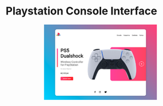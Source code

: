 # Playstation Console Interface

<div align="center">
    <img src="./img/playstation_ps4_interface.png" width="300px" height="200"/> 
</div>